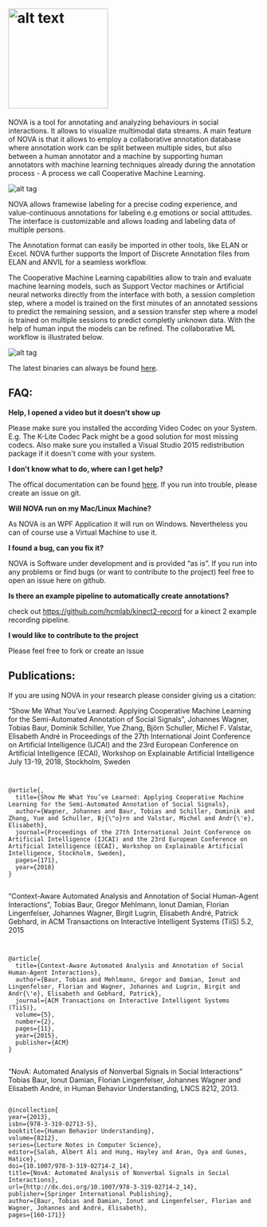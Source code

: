 # <img src="https://github.com/hcmlab/nova/raw/master/docs/logo/nova_plain.png" alt="alt text" width="200" height="whatever">

NOVA is a tool for annotating and analyzing behaviours in social interactions.  It allows to visualize multimodal data streams. A main feature of NOVA is that it allows to employ a collaborative annotation database where annotation work can be split between multiple sides,  but also between a human annotator and a machine by supporting human annotators with machine learning techniques already during the annotation process - A process we call Cooperative Machine Learning.

![alt tag](http://hcm-lab.de/projects/ssi/wp-content/uploads/2018/02/nova.png)


NOVA allows framewise labeling for a precise coding experience, and value-continuous annotations for labeling e.g emotions or social attitudes. The interface is customizable and allows loading and labeling data of multiple persons.

The Annotation format can easily be imported in other tools, like ELAN or Excel. NOVA further supports the Import of Discrete Annotation files from ELAN and ANVIL for a seamless workflow.

The Cooperative Machine Learning capabilities allow to train and evaluate machine learning models, such as Support Vector machines or Artificial neural networks directly from the interface with both, a session completion step, where a model is trained on the first minutes of an annotated sessions to predict the remaining session, and a session transfer step where a model is trained on multiple sessions to predict completly unknown data. With the help of human input the models can be refined. The collaborative ML workflow is illustrated below.

![alt tag](http://hcm-lab.de/projects/ssi/wp-content/uploads/2018/02/novacml.png)


The latest binaries can always be found [here](https://github.com/tobiasbaur/nova/releases).  

## FAQ:


<strong>Help, I opened a video but it doesn't show up</strong>

Please make sure you installed the according Video Codec on your System. E.g. The K-Lite Codec Pack might be a good solution for most missing codecs. Also make sure you installed a Visual Studio 2015 redistribution package if it doesn't come with your system.


<strong>I don't know what to do, where can I get help?</strong>

The offical documentation can be found [here](https://rawgit.com/hcmlab/nova/master/docs/index.html). If you run into trouble, please create an issue on git.


<strong>Will NOVA run on my Mac/Linux Machine?</strong>

As NOVA is an WPF Application it will run on Windows. Nevertheless you can of course use a Virtual Machine to use it. 

<strong>I found a bug, can you fix it?</strong>

NOVA is Software under development and is provided “as is”. If you run into any problems or find bugs (or want to contribute to the project) feel free to open an issue here on github.

<strong>Is there an example pipeline to automatically create annotations?</strong>

check out https://github.com/hcmlab/kinect2-record for a kinect 2 example recording pipeline.

<strong>I would like to contribute to the project</strong>

Please feel free to fork or create an issue



## Publications:

If you are using NOVA in your research please consider giving us a citation:


 “Show Me What You’ve Learned: Applying Cooperative Machine Learning for the Semi-Automated Annotation of Social Signals”, Johannes Wagner, Tobias Baur, Dominik Schiller, Yue Zhang, Björn Schuller, Michel F. Valstar, Elisabeth André in Proceedings of the 27th International Joint Conference on Artificial Intelligence (IJCAI) and the 23rd European Conference on Artificial Intelligence (ECAI), Workshop on Explainable Artificial Intelligence July 13-19, 2018, Stockholm, Sweden 
 

<pre><code>

@article{,
  title={Show Me What You’ve Learned: Applying Cooperative Machine Learning for the Semi-Automated Annotation of Social Signals},
  author={Wagner, Johannes and Baur, Tobias and Schiller, Dominik and Zhang, Yue and Schuller, Bj{\"o}rn and Valstar, Michel and Andr{\'e}, Elisabeth},
  journal={Proceedings of the 27th International Joint Conference on Artificial Intelligence (IJCAI) and the 23rd European Conference on Artificial Intelligence (ECAI), Workshop on Explainable Artificial Intelligence, Stockholm, Sweden},
  pages={171},
  year={2018}
}
  
</code></pre>



 “Context-Aware Automated Analysis and Annotation of Social Human-Agent Interactions”, Tobias Baur, Gregor Mehlmann, Ionut Damian, Florian Lingenfelser, Johannes Wagner, Birgit Lugrin, Elisabeth André, Patrick Gebhard, in ACM Transactions on Interactive Intelligent Systems (TiiS) 5.2, 2015

<pre><code>

@article{
  title={Context-Aware Automated Analysis and Annotation of Social Human-Agent Interactions},
  author={Baur, Tobias and Mehlmann, Gregor and Damian, Ionut and Lingenfelser, Florian and Wagner, Johannes and Lugrin, Birgit and Andr{\'e}, Elisabeth and Gebhard, Patrick},
  journal={ACM Transactions on Interactive Intelligent Systems (TiiS)},
  volume={5},
  number={2},
  pages={11},
  year={2015},
  publisher={ACM}
}

</code></pre>
 “NovA: Automated Analysis of Nonverbal Signals in Social Interactions” Tobias Baur, Ionut Damian, Florian Lingenfelser, Johannes Wagner and Elisabeth André, in Human Behavior Understanding, LNCS 8212, 2013.

<pre><code>
@incollection{
year={2013},
isbn={978-3-319-02713-5},
booktitle={Human Behavior Understanding},
volume={8212},
series={Lecture Notes in Computer Science},
editor={Salah, Albert Ali and Hung, Hayley and Aran, Oya and Gunes, Hatice},
doi={10.1007/978-3-319-02714-2_14},
title={NovA: Automated Analysis of Nonverbal Signals in Social Interactions},
url={http://dx.doi.org/10.1007/978-3-319-02714-2_14},
publisher={Springer International Publishing},
author={Baur, Tobias and Damian, Ionut and Lingenfelser, Florian and Wagner, Johannes and André, Elisabeth},
pages={160-171}}

</code></pre>
